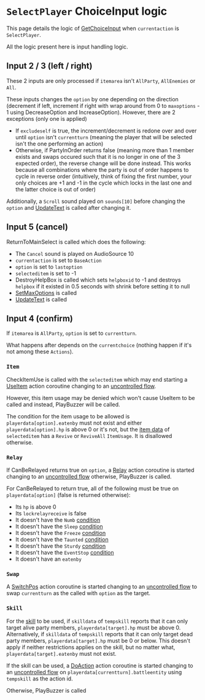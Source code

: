 # `SelectPlayer` ChoiceInput logic
This page details the logic of [GetChoiceInput](../GetChoiceInput.md) when `currentaction` is `SelectPlayer`.

All the logic present here is input handling logic.

## Input 2 / 3 (left / right)
These 2 inputs are only processed if `itemarea` isn't `AllParty`, `AllEnemies` or `All`.

These inputs changes the `option` by one depending on the direction (decrement if left, increment if right with wrap around from 0 to `maxoptions` - 1 using DecreaseOption and IncreaseOption). However, there are 2 exceptions (only one is applied)

- If `excludeself` is true, the increment/decrement is redone over and over until `option` isn't `currentturn` (meaning the player that will be selected isn't the one performing an action)
- Otherwise, if PartyInOrder returns false (meaning more than 1 member exists and swaps occured such that it is no longer in one of the 3 expected order), the reverse change will be done instead. This works because all combinations where the party is out of order happens to cycle in reverse order (intuitively, think of fixing the first number, your only choices are +1 and -1 in the cycle which locks in the last one and the latter choice is out of order)

Additionally, a `Scroll` sound played on `sounds[10]` before changing the `option` and [UpdateText](../../Visual%20rendering/UpdateText.md) is called after changing it.

## Input 5 (cancel)
ReturnToMainSelect is called which does the following:

- The `Cancel` sound is played on AudioSource 10
- `currentaction` is set to `BaseAction`
- `option` is set to `lastoption`
- `selecteditem` is set to -1
- DestroyHelpBox is called which sets `helpboxid` to -1 and destroys `helpbox` if it existed in 0.5 seconds with shrink before setting it to null
- [SetMaxOptions](../SetMaxOptions.md) is called
- [UpdateText](../../Visual%20rendering/UpdateText.md) is called

## Input 4 (confirm)
If `itemarea` is `AllParty`, `option` is set to `currentturn`.

What happens after depends on the `currentchoice` (nothing happen if it's not among these `Actions`).

### `Item`
CheckItemUse is called with the `selecteditem` which may end starting a [UseItem](../../Battle%20flow/Action%20coroutines/UseItem.md) action coroutine changing to an [uncontrolled flow](../../Battle%20flow/Update%20flows/Uncontrolled%20flow.md).

However, this item usage may be denied which won't cause UseItem to be called and instead, PlayBuzzer will be called.

The condition for the item usage to be allowed is `playerdata[option].eatenby` must not exist and either `playerdata[option].hp` is above 0 or it's not, but the [item data](../../../TextAsset%20Data/Items%20data.md) of `selecteditem` has a  `Revive` or `ReviveAll` `ItemUsage`. It is disallowed otherwise.

### `Relay`
If CanBeRelayed returns true on `option`, a [Relay](../../Battle%20flow/Action%20coroutines/Relay.md) action coroutine is started changing to an [uncontrolled flow](../../Battle%20flow/Update%20flows/Uncontrolled%20flow.md) otherwise, PlayBuzzer is called.

For CanBeRelayed to return true, all of the following must be true on `playerdata[option]` (false is returned otherwise):

- Its `hp` is above 0
- Its `lockrelayreceive` is false
- It doesn't have the `Numb` [condition](../../Actors%20states/Conditions.md)
- It doesn't have the `Sleep` [condition](../../Actors%20states/Conditions.md)
- It doesn't have the `Freeze` [condition](../../Actors%20states/Conditions.md)
- It doesn't have the `Taunted` [condition](../../Actors%20states/Conditions.md)
- It doesn't have the `Sturdy` [condition](../../Actors%20states/Conditions.md)
- It doesn't have the `EventStop` [condition](../../Actors%20states/Conditions.md)
- It doesn't have an `eatenby`

### `Swap`
A [SwitchPos](../../Battle%20flow/Action%20coroutines/SwitchPos.md) action coroutine is started changing to an [uncontrolled flow](../../Battle%20flow/Update%20flows/Uncontrolled%20flow.md) to swap `currentturn` as the called with `option` as the target.

### `Skill`
For the [skill](../../../Enums%20and%20IDs/Skills.md) to be used, if `skilldata` of `tempskill` reports that it can only target alive party members, `playerdata[target].hp` must be above 0. Alternatively, if `skilldata` of `tempskill` reports that it can only target dead party members, `playerdata[target].hp` must be 0 or below. This doesn't apply if neither restrictions applies on the skill, but no matter what, `playerdata[target].eatenby` must not exist.

If the skill can be used, a [DoAction](../../Battle%20flow/Action%20coroutines/DoAction.md) action coroutine is started changing to an [uncontrolled flow](../../Battle%20flow/Update%20flows/Uncontrolled%20flow.md) on `playerdata[currentturn].battleentity` using `tempskill` as the action id.

Otherwise, PlayBuzzer is called